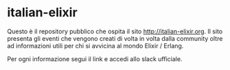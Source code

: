 # italian-elixir

Questo è il repository pubblico che ospita il sito http://italian-elixir.org.
Il sito presenta gli eventi che vengono creati di volta in volta dalla community oltre ad informazioni utili per chi si avvicina al mondo Elixir / Erlang.

Per ogni informazione segui il link e accedi allo slack ufficiale.
